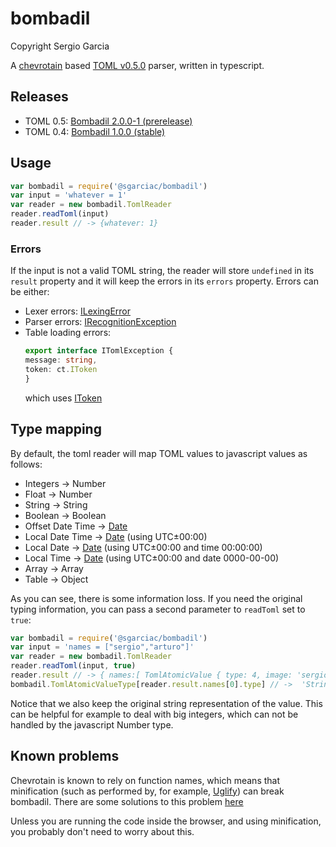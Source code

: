 # bombadil
Copyright Sergio Garcia

A [chevrotain](https://github.com/SAP/chevrotain) based [TOML v0.5.0](https://github.com/toml-lang/toml) parser, written in typescript.

## Releases

  * TOML 0.5: [Bombadil 2.0.0-1 (prerelease)](https://www.npmjs.com/package/@sgarciac/bombadil/v/2.0.0-1)
  * TOML 0.4: [Bombadil 1.0.0 (stable)](https://www.npmjs.com/package/@sgarciac/bombadil/v/1.0.0)

## Usage

```javascript
var bombadil = require('@sgarciac/bombadil')
var input = 'whatever = 1'
var reader = new bombadil.TomlReader
reader.readToml(input)
reader.result // -> {whatever: 1}
```

### Errors

If the input is not a valid TOML string, the reader will store ```undefined``` in its ```result``` property and it will keep the errors in its ```errors``` property. Errors can be either:

  * Lexer errors: [ILexingError](http://sap.github.io/chevrotain/documentation/0_28_3/interfaces/_chevrotain_d_.ilexingerror.html)
  * Parser errors: [IRecognitionException](http://sap.github.io/chevrotain/documentation/0_28_3/interfaces/_chevrotain_d_.exceptions.irecognitionexception.html)
  * Table loading errors:
    ```typescript
    export interface ITomlException {
    message: string,
    token: ct.IToken
    }
    ```
    which uses [IToken](http://sap.github.io/chevrotain/documentation/0_28_3/interfaces/_chevrotain_d_.itoken.html)

## Type mapping

By default, the toml reader will map TOML values to javascript values as follows:

  * Integers -> Number
  * Float -> Number
  * String -> String
  * Boolean -> Boolean
  * Offset Date Time -> [Date](https://developer.mozilla.org/en-US/docs/Web/JavaScript/Reference/Global_Objects/Date)
  * Local Date Time -> [Date](https://developer.mozilla.org/en-US/docs/Web/JavaScript/Reference/Global_Objects/Date) (using UTC±00:00)
  * Local Date -> [Date](https://developer.mozilla.org/en-US/docs/Web/JavaScript/Reference/Global_Objects/Date) (using UTC±00:00 and time 00:00:00)
  * Local Time -> [Date](https://developer.mozilla.org/en-US/docs/Web/JavaScript/Reference/Global_Objects/Date) (using UTC±00:00 and date 0000-00-00)
  * Array -> Array
  * Table -> Object

As you can see, there is some information loss. If you need the original typing information, you can pass a second parameter to ```readToml``` set to ```true```:

```javascript
var bombadil = require('@sgarciac/bombadil')
var input = 'names = ["sergio","arturo"]'
var reader = new bombadil.TomlReader
reader.readToml(input, true)
reader.result // -> { names:[ TomlAtomicValue { type: 4, image: 'sergio', value: 'sergio' },TomlAtomicValue { type: 4, image: 'arturo', value: 'arturo' } ] }
bombadil.TomlAtomicValueType[reader.result.names[0].type] // ->  'String'
```

Notice that we also keep the original string representation of the value. This can be helpful for example to deal with big integers, which can not be handled by the javascript Number type.

## Known problems

Chevrotain is known to rely on function names, which means that minification
(such as performed by, for example,
[Uglify](https://github.com/mishoo/UglifyJS)) can break bombadil. There are some
solutions to this problem
[here](https://github.com/SAP/chevrotain/blob/master/examples/parser/minification/README.md)

Unless you are running the code inside the browser, and using minification, you
probably don't need to worry about this.
